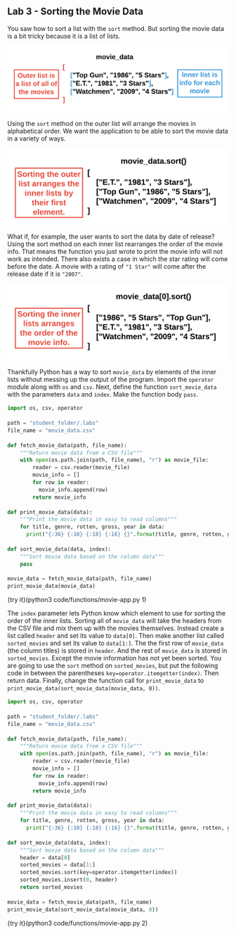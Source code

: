 ## Lab 3 - Sorting the Movie Data

You saw how to sort a list with the `sort` method. But sorting the movie data is a bit tricky because it is a list of lists. 

![List of Lists](.guides/images/list-of-lists.png)

Using the `sort` method on the outer list will arrange the movies in alphabetical order. We want the application to be able to sort the movie data in a variety of ways.

![Sort Outer List](.guides/images/movie-sort-outer-list.png)

What if, for example, the user wants to sort the data by date of release? Using the sort method on each inner list rearranges the order of the movie info. That means the function you just wrote to print the movie info will not work as intended. There also exists a case in which the star rating will come before the date. A movie with a rating of `"1 Star"` will come after the release date if it is `"2007"`.

![Sort Inner Lists](.guides/images/movie-sort-inner-lists.png)

Thankfully Python has a way to sort `movie_data` by elements of the inner lists without messing up the output of the program. Import the `operator` module along with `os` and `csv`. Next, define the function `sort_movie_data` with the parameters `data` and `index`. Make the function body `pass`.

```python
import os, csv, operator

path = "student_folder/.labs"
file_name = "movie_data.csv"

def fetch_movie_data(path, file_name):
    """Return movie data from a CSV file"""
    with open(os.path.join(path, file_name), "r") as movie_file:
        reader = csv.reader(movie_file)
        movie_info = []
        for row in reader:
          movie_info.append(row)
        return movie_info

def print_movie_data(data):
    """Print the movie data in easy to read columns"""
    for title, genre, rotten, gross, year in data:
      print("{:36} {:10} {:18} {:16} {}".format(title, genre, rotten, gross, year))
      
def sort_movie_data(data, index):
    """Sort movie data based on the column data"""
    pass
      
movie_data = fetch_movie_data(path, file_name) 
print_movie_data(movie_data)
```

{try it}(python3 code/functions/movie-app.py 1)

The `index` parameter lets Python know which element to use for sorting the order of the inner lists. Sorting all of `movie_data` will take the headers from the CSV file and mix them up with the movies themselves. Instead create a list called `header` and set its value to `data[0]`. Then make another list called `sorted_movies` and set its value to `data[1:]`. The the first row of `movie_data` (the column titles) is stored in `header`. And the rest of `movie_data` is stored in `sorted_movies`. Except the movie information has not yet been sorted. You are going to use the `sort` method on `sorted_movies`, but put the following code in between the parentheses `key=operator.itemgetter(index)`. Then return data. Finally, change the function call for `print_movie_data` to `print_movie_data(sort_movie_data(movie_data, 0))`.

```python
import os, csv, operator

path = "student_folder/.labs"
file_name = "movie_data.csv"

def fetch_movie_data(path, file_name):
    """Return movie data from a CSV file"""
    with open(os.path.join(path, file_name), "r") as movie_file:
        reader = csv.reader(movie_file)
        movie_info = []
        for row in reader:
          movie_info.append(row)
        return movie_info

def print_movie_data(data):
    """Print the movie data in easy to read columns"""
    for title, genre, rotten, gross, year in data:
      print("{:36} {:10} {:18} {:16} {}".format(title, genre, rotten, gross, year))
      
def sort_movie_data(data, index):
    """Sort movie data based on the column data"""
    header = data[0]
    sorted_movies = data[1:]
    sorted_movies.sort(key=operator.itemgetter(index))
    sorted_movies.insert(0, header)
    return sorted_movies
      
movie_data = fetch_movie_data(path, file_name) 
print_movie_data(sort_movie_data(movie_data, 0))
```

{try it}(python3 code/functions/movie-app.py 2)